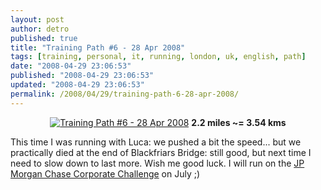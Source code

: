 ```yaml
---
layout: post
author: detro
published: true
title: "Training Path #6 - 28 Apr 2008"
tags: [training, personal, it, running, london, uk, english, path]
date: "2008-04-29 23:06:53"
published: "2008-04-29 23:06:53"
updated: "2008-04-29 23:06:53"
permalink: /2008/04/29/training-path-6-28-apr-2008/
---
```


<div align="center">
<a href="http://www.walkjogrun.net/routes/route_list.cfm?rid=9C2FD32F-0888-C0D9-5571A878CF59CE0D"><img src="http://www.detronizator.org/wp-content/uploads/2008/04/trainingpath_6-20080428.jpg" alt="Training Path #6 - 28 Apr 2008" /></a>
<strong>2.2 miles ~= 3.54 kms</strong>
</div>

This time I was running with Luca: we pushed a bit the speed... but we practically died at the end of Blackfriars Bridge: still good, but next time I need to slow down to last more.
Wish me good luck. I will run on the <a href="http://www.jpmorganchasecc.com/">JP Morgan Chase Corporate Challenge</a> on July ;)
